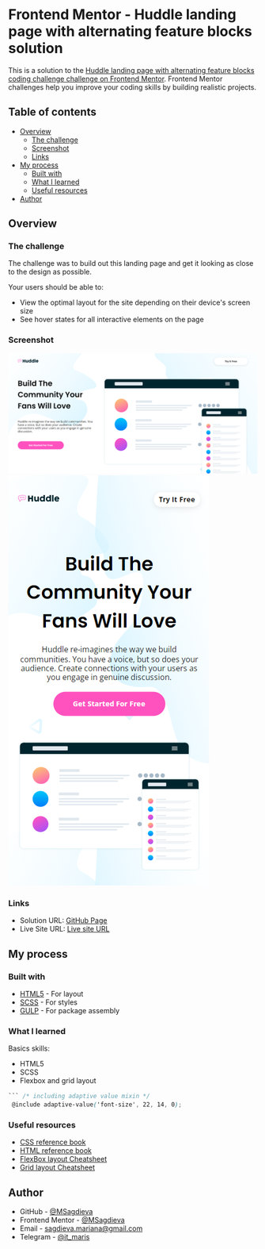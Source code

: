 # Frontend Mentor - Huddle landing page with alternating feature blocks solution

This is a solution to the [Huddle landing page with alternating feature blocks coding challenge challenge on Frontend Mentor](https://www.frontendmentor.io/challenges/huddle-landing-page-with-alternating-feature-blocks-5ca5f5981e82137ec91a5100/hub). Frontend Mentor challenges help you improve your coding skills by building realistic projects.

## Table of contents

- [Overview](#overview)
  - [The challenge](#the-challenge)
  - [Screenshot](#screenshot)
  - [Links](#links)
- [My process](#my-process)
  - [Built with](#built-with)
  - [What I learned](#what-i-learned)
  - [Useful resources](#useful-resources)
- [Author](#author)


## Overview

### The challenge

The challenge was to build out this landing page and get it looking as close to the design as possible.

Your users should be able to: 

- View the optimal layout for the site depending on their device's screen size
- See hover states for all interactive elements on the page

### Screenshot

![screenshot1](https://github.com/MSagdieva/FMChallenge---huddle-landing-page-with-alternating-feature-blocks/blob/main/screenshot.PNG)
![screenshot2](https://github.com/MSagdieva/FMChallenge---huddle-landing-page-with-alternating-feature-blocks/blob/main/screenshot2.PNG)

### Links

- Solution URL: [GitHub Page](https://github.com/FMChallenge---huddle-landing-page-with-alternating-feature-blocks)
- Live Site URL: [Live site URL](https://fm-challenge-huddle-landing-page-with-alternating-fea-msagdieva.vercel.app)

## My process

### Built with

- [HTML5](https://html5.com/) - For layout
- [SCSS](https://scss.com/) - For styles
- [GULP](https://gulpjs.com) - For package 
assembly

### What I learned
Basics skills:
- HTML5
- SCSS
- Flexbox and grid layout

```scss
``` /* including adaptive value mixin */
 @include adaptive-value('font-size', 22, 14, 0);
 ```

### Useful resources
- [CSS reference book](https://cssreference.io/)
- [HTML reference book](https://htmlreference.io/)
- [FlexBox layout Cheatsheet](https://flexbox.help/)
- [Grid layout Cheatsheet](https://grid.layoutit.com/)

## Author

- GitHub - [@MSagdieva](https://github.com/MSagdieva/)
- Frontend Mentor - [@MSagdieva](https://www.frontendmentor.io/profile/MSagdieva)
- Email - [sagdieva.mariana@gmail.com](https://mailto:sagdieva.mariana@gmail.com)
- Telegram - [@it_maris](https://t.me/@it_maris)
